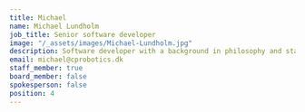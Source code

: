 ```yaml
---
title: Michael
name: Michael Lundholm
job_title: Senior software developer
image: "/_assets/images/Michael-Lundholm.jpg"
description: Software developer with a background in philosophy and start-ups.
email: michael@cprobotics.dk
staff_member: true
board_member: false
spokesperson: false
position: 4
---
```

